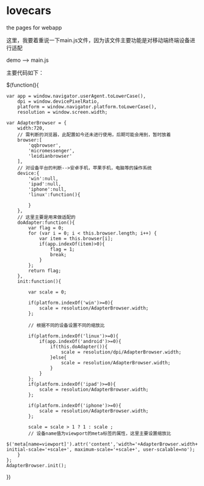 # lovecars
the pages for webapp


这里，我要着重说一下main.js文件，因为该文件主要功能是对移动端终端设备进行适配

demo --> main.js

主要代码如下：

$(function(){
	
	var app = window.navigator.userAgent.toLowerCase(),
		dpi = window.devicePixelRatio,
		platform = window.navigator.platform.toLowerCase(),
		resolution = window.screen.width;

    var AdapterBrowser = {
        width:720,
    	// 需判断的浏览器，此配置如今还未进行使用，后期可能会用到，暂时放着
    	browser:[
    		'qqbrowser',
    		'micromessenger',
    		'leidianbrowser'
    	],
    	// 对设备平台的判断-->安卓手机，苹果手机，电脑等的操作系统
    	device:{
    		'win':null,
    		'ipad':null,
    		'iphone':null,
    		'linux':function(){

    		}
    	},
    	// 这里主要是用来做适配的
    	doAdapter:function(){
    		var flag = 0;
    		for (var i = 0; i < this.browser.length; i++) {
    			var item = this.browser[i];
    			if(app.indexOf(item)>0){
    				flag = 1;
    				break;
    			}
    		};
    		return flag;
    	},
    	init:function(){

    		var scale = 0;

    		if(platform.indexOf('win')>=0){
    			scale = resolution/AdapterBrowser.width;
    		};

    		// 根据不同的设备设置不同的缩放比

    		if(platform.indexOf('linux')>=0){
    			if(app.indexOf('android')>=0){
    				if(this.doAdapter()){
    					scale = resolution/dpi/AdapterBrowser.width;
    				}else{
    					scale = resolution/AdapterBrowser.width;
    				}
    			}
    		};
            if(platform.indexOf('ipad')>=0){
                scale = resolution/AdapterBrowser.width;
            };

            if(platform.indexOf('iphone')>=0){
                scale = resolution/AdapterBrowser.width;
            };

    		scale = scale > 1 ? 1 : scale ;
    		// 设备name值为viewport的meta标签的属性，这里主要设置缩放比
    		$('meta[name=viewport]').attr('content','width='+AdapterBrowser.width+', initial-scale='+scale+', maximum-scale='+scale+', user-scalable=no');
    	}
    };
    AdapterBrowser.init();
    


})